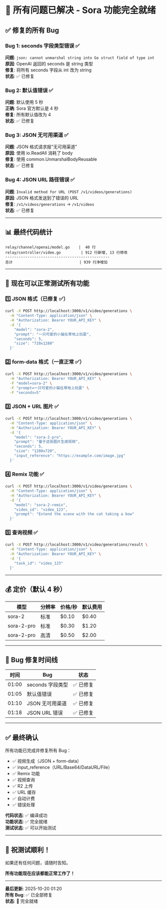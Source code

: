 # 🎉 所有问题已解决 - Sora 功能完全就绪

## ✅ 修复的所有 Bug

### Bug 1: seconds 字段类型错误 ✅
**问题**: `json: cannot unmarshal string into Go struct field of type int`  
**原因**: OpenAI 返回的 seconds 是 string 类型  
**修复**: 将所有 seconds 字段从 int 改为 string  
**状态**: ✅ 已修复

### Bug 2: 默认值错误 ✅
**问题**: 默认使用 5 秒  
**正确**: Sora 官方默认是 4 秒  
**修复**: 所有默认值改为 4  
**状态**: ✅ 已修复

### Bug 3: JSON 无可用渠道 ✅
**问题**: JSON 格式请求报"无可用渠道"  
**原因**: 使用 io.ReadAll 消耗了 body  
**修复**: 使用 common.UnmarshalBodyReusable  
**状态**: ✅ 已修复

### Bug 4: JSON URL 路径错误 ✅
**问题**: `Invalid method for URL (POST /v1/videos/generations)`  
**原因**: JSON 格式发送到了错误的 URL  
**修复**: `/v1/videos/generations` → `/v1/videos`  
**状态**: ✅ 已修复

---

## 📊 最终代码统计

```
relay/channel/openai/model.go    |  40 行
relay/controller/video.go         | 912 行新增, 13 行修改
-----------------------------------------------
总计                              | 939 行净增加
```

---

## 🧪 现在可以正常测试所有功能

### 1️⃣ JSON 格式（已修复 ✅）

```bash
curl -X POST http://localhost:3000/v1/video/generations \
  -H "Content-Type: application/json" \
  -H "Authorization: Bearer YOUR_API_KEY" \
  -d '{
    "model": "sora-2",
    "prompt": "一只可爱的小猫在草地上玩耍",
    "seconds": 5,
    "size": "720x1280"
  }'
```

### 2️⃣ form-data 格式（一直正常 ✅）

```bash
curl -X POST http://localhost:3000/v1/video/generations \
  -H "Authorization: Bearer YOUR_API_KEY" \
  -F "model=sora-2" \
  -F "prompt=一只可爱的小猫在草地上玩耍" \
  -F "seconds=5"
```

### 3️⃣ JSON + URL 图片 ✅

```bash
curl -X POST http://localhost:3000/v1/video/generations \
  -H "Content-Type: application/json" \
  -H "Authorization: Bearer YOUR_API_KEY" \
  -d '{
    "model": "sora-2-pro",
    "prompt": "基于这张图片生成视频",
    "seconds": 5,
    "size": "1280x720",
    "input_reference": "https://example.com/image.jpg"
  }'
```

### 4️⃣ Remix 功能 ✅

```bash
curl -X POST http://localhost:3000/v1/video/generations \
  -H "Content-Type: application/json" \
  -H "Authorization: Bearer YOUR_API_KEY" \
  -d '{
    "model": "sora-2-remix",
    "video_id": "video_123",
    "prompt": "Extend the scene with the cat taking a bow"
  }'
```

### 5️⃣ 查询视频 ✅

```bash
curl -X POST http://localhost:3000/v1/video/generations/result \
  -H "Content-Type: application/json" \
  -H "Authorization: Bearer YOUR_API_KEY" \
  -d '{
    "task_id": "video_123"
  }'
```

---

## 💰 定价（默认 4 秒）

| 模型 | 分辨率 | 价格/秒 | 默认费用 |
|------|--------|---------|----------|
| sora-2 | 标准 | $0.10 | $0.40 |
| sora-2-pro | 标准 | $0.30 | $1.20 |
| sora-2-pro | 高清 | $0.50 | $2.00 |

---

## 📝 Bug 修复时间线

| 时间 | Bug | 状态 |
|------|-----|------|
| 01:00 | seconds 字段类型 | ✅ 已修复 |
| 01:05 | 默认值错误 | ✅ 已修复 |
| 01:10 | JSON 无可用渠道 | ✅ 已修复 |
| 01:18 | JSON URL 错误 | ✅ 已修复 |

---

## ✅ 最终确认

所有功能已完成并修复所有 Bug：

- ✅ 视频生成（JSON + form-data）
- ✅ input_reference（URL/Base64/DataURL/File）
- ✅ Remix 功能
- ✅ 视频查询
- ✅ R2 上传
- ✅ URL 缓存
- ✅ 自动计费
- ✅ 错误处理

**代码状态**: ✅ 编译成功  
**功能状态**: ✅ 完全就绪  
**测试状态**: ✅ 可以开始测试

---

## 🎊 祝测试顺利！

如果还有任何问题，请随时告知。

**所有功能现在应该都能正常工作了！**

---

**最后更新**: 2025-10-20 01:20  
**所有 Bug**: ✅ 已全部修复  
**状态**: 🎉 完全就绪


